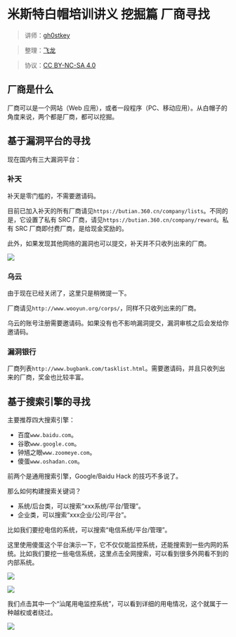 # 米斯特白帽培训讲义 挖掘篇 厂商寻找

> 讲师：[gh0stkey](https://www.zhihu.com/people/gh0stkey/answers)

> 整理：[飞龙](https://github.com/)

> 协议：[CC BY-NC-SA 4.0](http://creativecommons.org/licenses/by-nc-sa/4.0/)

## 厂商是什么

厂商可以是一个网站（Web 应用），或者一段程序（PC、移动应用）。从白帽子的角度来说，两个都是厂商，都可以挖掘。

## 基于漏洞平台的寻找

现在国内有三大漏洞平台：

### 补天

补天是零门槛的，不需要邀请码。

目前已加入补天的所有厂商请见`https://butian.360.cn/company/lists`。不同的是，它设置了私有 SRC 厂商，请见`https://butian.360.cn/company/reward`。私有 SRC 厂商即付费厂商，是给现金奖励的。

此外，如果发现其他网络的漏洞也可以提交，补天并不只收列出来的厂商。

![](http://ww1.sinaimg.cn/large/841aea59jw1fasgl71qbuj20yj0l8jtj.jpg)

### 乌云

由于现在已经关闭了，这里只是稍微提一下。

厂商请见`http://www.wooyun.org/corps/`，同样不只收列出来的厂商。

乌云的账号注册需要邀请码。如果没有也不影响漏洞提交，漏洞审核之后会发给你邀请码。

### 漏洞银行

厂商列表`http://www.bugbank.com/tasklist.html`。需要邀请码，并且只收列出来的厂商，奖金也比较丰富。

## 基于搜索引擎的寻找

主要推荐四大搜索引擎：

+   百度`www.baidu.com`。
+   谷歌`www.google.com`。
+   钟馗之眼`www.zoomeye.com`。
+   傻蛋`www.oshadan.com`。

前两个是通用搜索引擎，Google/Baidu Hack 的技巧不多说了。

那么如何构建搜索关键词？

+   系统/后台类，可以搜索“xxx系统/平台/管理”。
+   企业类，可以搜索“xxx企业/公司/平台”。

比如我们要挖电信的系统，可以搜索“电信系统/平台/管理”。

这里使用傻蛋这个平台演示一下，它不仅仅能监控系统，还能搜索到一些内网的系统。比如我们要挖一些电信系统，这里点击全网搜索，可以看到很多外网看不到的内部系统。

![](http://ww3.sinaimg.cn/large/841aea59jw1fasglfymq5j217w0jlta8.jpg)

![](http://ww3.sinaimg.cn/large/841aea59jw1fasglm7pp2j217y0ke766.jpg)

我们点击其中一个“汕尾用电监控系统”，可以看到详细的用电情况，这个就属于一种越权或者绕过。

![](http://ww1.sinaimg.cn/large/841aea59jw1fasgo1c3s0j21d80gzwgb.jpg)